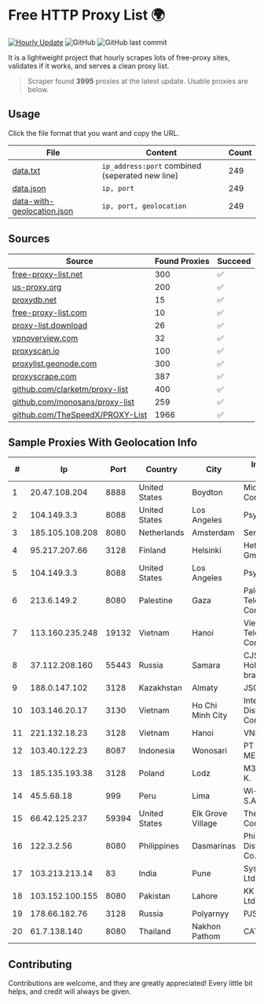 
# Free HTTP Proxy List 🌍

[![Hourly Update](https://github.com/mertguvencli/http-proxy-list/actions/workflows/main.yml/badge.svg?branch=main)](https://github.com/mertguvencli/http-proxy-list/actions/workflows/main.yml)
![GitHub](https://img.shields.io/github/license/mertguvencli/http-proxy-list)
![GitHub last commit](https://img.shields.io/github/last-commit/mertguvencli/http-proxy-list)

It is a lightweight project that hourly scrapes lots of free-proxy sites, validates if it works, and serves a clean proxy list.


> Scraper found **3995** proxies at the latest update. Usable proxies are below.

## Usage

Click the file format that you want and copy the URL.


|File|Content|Count|
|----|-------|-----|
|[data.txt](https://raw.githubusercontent.com/mertguvencli/http-proxy-list/main/proxy-list/data.txt)|`ip_address:port` combined (seperated new line)|249|
|[data.json](https://raw.githubusercontent.com/mertguvencli/http-proxy-list/main/proxy-list/data.json)|`ip, port`|249|
|[data-with-geolocation.json](https://raw.githubusercontent.com/mertguvencli/http-proxy-list/main/proxy-list/data-with-geolocation.json)|`ip, port, geolocation`|249|

## Sources

|Source|Found Proxies|Succeed|
|------|-------------|-------|
|[free-proxy-list.net](https://free-proxy-list.net)|300|✅|
|[us-proxy.org](https://www.us-proxy.org)|200|✅|
|[proxydb.net](http://proxydb.net)|15|✅|
|[free-proxy-list.com](https://free-proxy-list.com/?page=&port=&type%5B%5D=http&type%5B%5D=https&up_time=0&search=Search)|10|✅|
|[proxy-list.download](https://www.proxy-list.download/HTTP)|26|✅|
|[vpnoverview.com](https://vpnoverview.com/privacy/anonymous-browsing/free-proxy-servers)|32|✅|
|[proxyscan.io](https://www.proxyscan.io)|100|✅|
|[proxylist.geonode.com](https://proxylist.geonode.com/api/proxy-list?limit=300&page=1&sort_by=lastChecked&sort_type=desc&protocols=http,https)|300|✅|
|[proxyscrape.com](https://api.proxyscrape.com/v2/?request=displayproxies&protocol=http&timeout=10000&country=all&ssl=all&anonymity=all)|387|✅|
|[github.com/clarketm/proxy-list](https://raw.githubusercontent.com/clarketm/proxy-list/master/proxy-list-raw.txt)|400|✅|
|[github.com/monosans/proxy-list](https://raw.githubusercontent.com/monosans/proxy-list/main/proxies/http.txt)|259|✅|
|[github.com/TheSpeedX/PROXY-List](https://raw.githubusercontent.com/TheSpeedX/PROXY-List/master/http.txt)|1966|✅|


## Sample Proxies With Geolocation Info

|#|Ip|Port|Country|City|Internet Service Provider|
|-|--|----|-------|----|-------------------------|
|1|20.47.108.204|8888|United States|Boydton|Microsoft Corporation|
|2|104.149.3.3|8088|United States|Los Angeles|Psychz Networks|
|3|185.105.108.208|8080|Netherlands|Amsterdam|Serverius|
|4|95.217.207.66|3128|Finland|Helsinki|Hetzner Online GmbH|
|5|104.149.3.3|8088|United States|Los Angeles|Psychz Networks|
|6|213.6.149.2|8080|Palestine|Gaza|Palestine Telecommunications Company|
|7|113.160.235.248|19132|Vietnam|Hanoi|VietNam Post and Telecom Corporation|
|8|37.112.208.160|55443|Russia|Samara|CJSC "ER-Telecom Holding" Samara branch|
|9|188.0.147.102|3128|Kazakhstan|Almaty|JSC "KazTransCom"|
|10|103.146.20.17|3130|Vietnam|Ho Chi Minh City|International Distribution Corporation|
|11|221.132.18.23|3128|Vietnam|Hanoi|VNPT|
|12|103.40.122.23|8087|Indonesia|Wonosari|PT DINAMIKA MEDIAKOM|
|13|185.135.193.38|3128|Poland|Lodz|M3.NET Sp. zoo Sp. K.|
|14|45.5.68.18|999|Peru|Lima|Wi-net Telecom S.A.C.|
|15|66.42.125.237|59394|United States|Elk Grove Village|The Constant Company|
|16|122.3.2.56|8080|Philippines|Dasmarinas|Philippine Long Distance Telephone Co.|
|17|103.213.213.14|83|India|Pune|Syscon Infoway Pvt. Ltd.|
|18|103.152.100.155|8080|Pakistan|Lahore|KK Networks (Pvt) Ltd.|
|19|178.66.182.76|3128|Russia|Polyarnyy|PJSC Rostelecom|
|20|61.7.138.140|8080|Thailand|Nakhon Pathom|CAT-BB|



## Contributing

Contributions are welcome, and they are greatly appreciated! Every
little bit helps, and credit will always be given.

